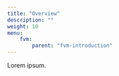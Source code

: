 ```yaml
---
title: "Overview"
description: ""
weight: 10
menu:
    fvm:
        parent: "fvm-introduction"
---
```


Lorem ipsum.
